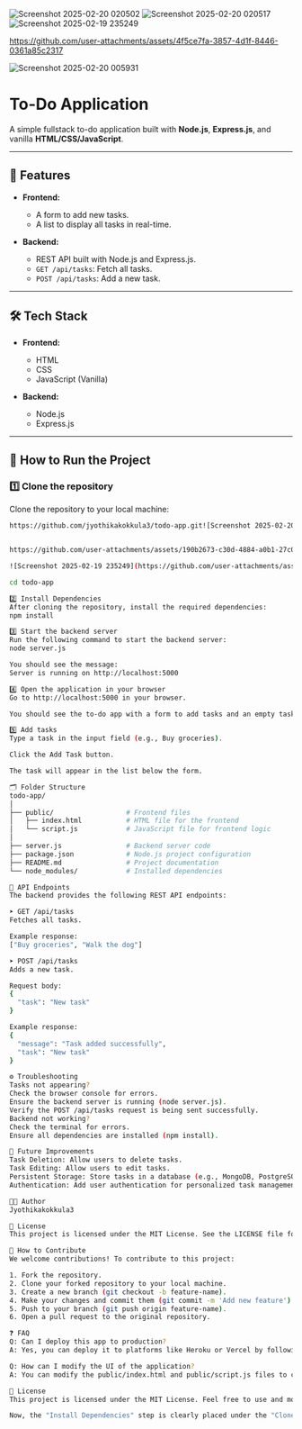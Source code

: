 ![Screenshot 2025-02-20 020502](https://github.com/user-attachments/assets/92bfcc9d-76c2-41cc-a124-7cdeda2c1e65)
![Screenshot 2025-02-20 020517](https://github.com/user-attachments/assets/3a3b7d6a-644f-4cba-b1f8-8734946f6d3c)
![Screenshot 2025-02-19 235249](https://github.com/user-attachments/assets/5cbb6ffa-29b8-4107-a093-5dd37e63c653)


https://github.com/user-attachments/assets/4f5ce7fa-3857-4d1f-8446-0361a85c2317

![Screenshot 2025-02-20 005931](https://github.com/user-attachments/assets/d109e3f6-78e4-4c75-893f-34e8046c6e9d)

# To-Do Application

A simple fullstack to-do application built with **Node.js**, **Express.js**, and vanilla **HTML/CSS/JavaScript**.

---

## 🚀 Features

- **Frontend:**
  - A form to add new tasks.
  - A list to display all tasks in real-time.

- **Backend:**
  - REST API built with Node.js and Express.js.
  - `GET /api/tasks`: Fetch all tasks.
  - `POST /api/tasks`: Add a new task.

---

## 🛠 Tech Stack

- **Frontend:**
  - HTML
  - CSS
  - JavaScript (Vanilla)

- **Backend:**
  - Node.js
  - Express.js

---

## 📌 How to Run the Project

### 1️⃣ Clone the repository

Clone the repository to your local machine:
```bash
https://github.com/jyothikakokkula3/todo-app.git![Screenshot 2025-02-20 005931](https://github.com/user-attachments/assets/069355d8-23c8-4153-9dfe-83a93d0c0302)


https://github.com/user-attachments/assets/190b2673-c30d-4884-a0b1-27c0317f1b73

![Screenshot 2025-02-19 235249](https://github.com/user-attachments/assets/071c94a9-fe16-4ea8-8fa3-cb2cda2f4c03)

cd todo-app

2️⃣ Install Dependencies
After cloning the repository, install the required dependencies:
npm install

3️⃣ Start the backend server
Run the following command to start the backend server:
node server.js

You should see the message:
Server is running on http://localhost:5000

4️⃣ Open the application in your browser
Go to http://localhost:5000 in your browser.

You should see the to-do app with a form to add tasks and an empty task list.

5️⃣ Add tasks
Type a task in the input field (e.g., Buy groceries).

Click the Add Task button.

The task will appear in the list below the form.

🗂 Folder Structure
todo-app/
│
├── public/                  # Frontend files
│   ├── index.html           # HTML file for the frontend
│   └── script.js            # JavaScript file for frontend logic
│
├── server.js                # Backend server code
├── package.json             # Node.js project configuration
├── README.md                # Project documentation
└── node_modules/            # Installed dependencies

🔗 API Endpoints
The backend provides the following REST API endpoints:

➤ GET /api/tasks
Fetches all tasks.

Example response:
["Buy groceries", "Walk the dog"]

➤ POST /api/tasks
Adds a new task.

Request body:
{
  "task": "New task"
}

Example response:
{
  "message": "Task added successfully",
  "task": "New task"
}

⚙ Troubleshooting
Tasks not appearing?
Check the browser console for errors.
Ensure the backend server is running (node server.js).
Verify the POST /api/tasks request is being sent successfully.
Backend not working?
Check the terminal for errors.
Ensure all dependencies are installed (npm install).

🚀 Future Improvements
Task Deletion: Allow users to delete tasks.
Task Editing: Allow users to edit tasks.
Persistent Storage: Store tasks in a database (e.g., MongoDB, PostgreSQL).
Authentication: Add user authentication for personalized task management.

👩‍💻 Author
Jyothikakokkula3

📝 License
This project is licensed under the MIT License. See the LICENSE file for details.

📣 How to Contribute
We welcome contributions! To contribute to this project:

1. Fork the repository.
2. Clone your forked repository to your local machine.
3. Create a new branch (git checkout -b feature-name).
4. Make your changes and commit them (git commit -m 'Add new feature').
5. Push to your branch (git push origin feature-name).
6. Open a pull request to the original repository.

❓ FAQ
Q: Can I deploy this app to production?
A: Yes, you can deploy it to platforms like Heroku or Vercel by following their respective deployment guides.

Q: How can I modify the UI of the application?
A: You can modify the public/index.html and public/script.js files to change the UI and frontend logic.

📝 License
This project is licensed under the MIT License. Feel free to use and modify it as needed.

Now, the "Install Dependencies" step is clearly placed under the "Clone the repository" section, in the same format as the rest of the instructions. You can copy and use this markdown file for your project. Let me know if you need anything else!
